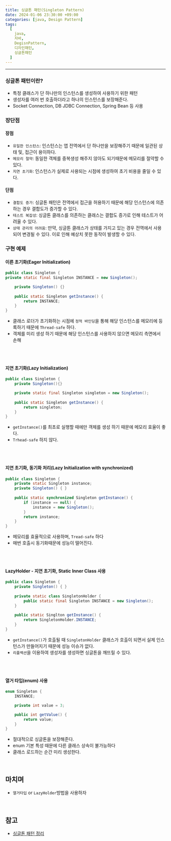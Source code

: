 ```yaml
---
title: 싱글톤 패턴(Singleton Pattern)
date: 2024-01-06 23:30:00 +09:00
categories: [java, Design Pattern]
tags:
  [
    java, 
    자바, 
    DegisnPattern,
    디자인패턴,
    싱글톤패턴
  ]
---
```


* * *

### 싱글톤 패턴이란?
* 특정 클래스가 단 하나만의 인스턴스를 생성하여 사용하기 위한 패턴
* 생성자를 여러 번 호출하더라고 하나의 인스턴스를 보장해준다.
* Socket Connection, DB JDBC Connection, Spring Bean 등 사용

### 장단점
#### 장점
* `유일한 인스턴스`: 인스턴스는 앱 전역에서 단 하나만을 보장해주기 때문에 일관된 상태 및, 접근이 용이하다.
* `메모리 절약`: 동일한 객체를 중복생성 해주지 않아도 되기때문에 메모리를 절약할 수 있다.
* `지연 초기화`: 인스턴스가 실제로 사용되는 시점에 생성하여 초기 비용을 줄일 수 있다.

#### 단점
* `결합도 증가`: 싱글톤 패턴은 전역에서 접근을 허용하기 때문에 해당 인스턴스에 의존하는 경우 결합도가 증가할 수 있다.
* `테스트 복잡성`: 싱글톤 클래스를 의존하는 클래스는 결합도 증가로 인해 테스트가 어려울 수 있다.
* `상태 관리의 어려움`: 만약, 싱글톤 클래스가 상태를 가지고 있는 경우 전역에서 사용되어 변경될 수 있다. 이로 인해 예상치 못한 동작이 발생할 수 있다.

### 구현 예제

#### 이른 초기화(Eager Initialization)
```java
public class Singleton {
private static final Singleton INSTANCE = new Singleton();

    private Singleton() {}
    
    public static Singleton getInstance() {
        return INSTANCE;
    }
}
```
* 클래스 로더가 초기화하는 시점에 `정적 바인딩`을 통해 해당 인스턴스를 메모리에 등록하기 때문에 `Thread-safe` 하다.
* 객체를 미리 생성 하기 때문에 해당 인스턴스를 사용하지 않으면 메모리 측면에서 손해

<br><br>

#### 지연 초기화(Lazy Initialization)
```java
public class Singleton {
    private Singleton(){}

    private static final Singleton singleton = new Singleton();
    
    public static Singleton getInstance() {
        return singleton;
    }
}
```
* `getInstance()`를 최초로 실행할 때에만 객체를 생성 하기 때문에 메모리 효율이 좋다.
* `Trhead-safe` 하지 않다. 

<br><br>

#### 지연 초기화, 동기화 처리(Lazy Initialization with synchronized)
```java
public class Singleton {
    private static Singleton instance;
    private Singleton() { }
 
    public static synchronized Singleton getInstance() {
        if (instance == null) {
            instance = new Singleton();
        }
        return instance;
    }
}
```
* 메모리를 효율적으로 사용하며, `Tread-safe` 하다
* 매번 호출시 동기화때문에 성능이 떨어진다.

<br><br>

####  LazyHolder - 지연 초기화, Static Inner Class 사용
```java
public class Singleton {
    private Singleton() { }
 
    private static class SingletonHolder {
        public static final Singleton INSTANCE = new Singleton();
    }
    
    public static Singlton getInstance() {
        return SingletonHolder.INSTANCE;
    }
}
```
* `getInstance()`가 호출될 때 `SingletonHolder` 클래스가 호출이 되면서 실제 인스턴스가 만들어지기 때문에 성능 이슈가 없다.
* `리플렉션`을 이용하여 생성자를 생성하면 싱글톤을 깨뜨릴 수 있다.

<br><br>

#### 열거 타입(enum) 사용

```java
enum Singleton {
    INSTANCE; 

    private int value = 3;

    public int getValue() {
        return value;
    }
}
```
* 절대적으로 싱글톤을 보장해준다.
* enum 기본 특성 때문에 다른 클래스 상속이 불가능하다
* 클래스 로드하는 순간 미리 생성한다.

<br>

## 마치며
* `열거타입` or `LazyHolder`방법을 사용하자

<br>

## 참고
* [싱글톤 패턴 정리](https://dev-youngjun.tistory.com/194)


